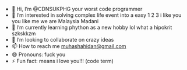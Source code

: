 - 👋 Hi, I’m @CDNSUKPHG your worst code programmer
- 👀 I’m interested in solving complex life event into a easy 1 2 3 i like you you like me we are Malaysia Madani 
- 🌱 I’m currently learning phython as a new hobby lol what a hipokrit szkskkzm
- 💞️ I’m looking to collaborate on crazy ideas
- 📫 How to reach me muhashahidan@gmail.com 
- 😄 Pronouns:  fuck you
- ⚡ Fun fact: means i love you!!! (code term)

<!---
CDNSUKPHG/CDNSUKPHG is a ✨ special ✨ repository because its `README.md` (this file) appears on your GitHub profile.
You can click the Preview link to take a look at your changes.
--->
